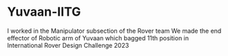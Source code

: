 # Yuvaan-IITG

I worked in the Manipulator subsection of the Rover team
We made the end effector of Robotic arm of Yuvaan which bagged 11th position in International Rover Design Challenge 2023
